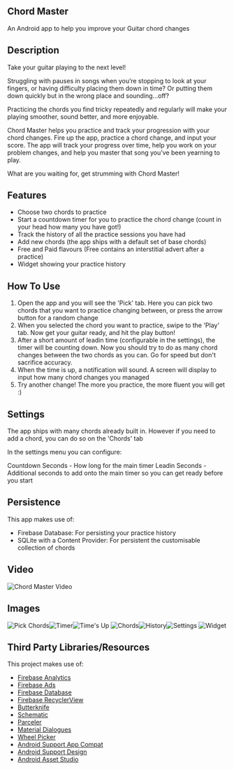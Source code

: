 ## Chord Master
An Android app to help you improve your Guitar chord changes

## Description
Take your guitar playing to the next level!

Struggling with pauses in songs when you’re stopping to look at your fingers, or having difficulty placing them down in time? Or putting them down quickly but in the wrong place and sounding...off?

Practicing the chords you find tricky repeatedly and regularly will make your playing smoother, sound better, and more enjoyable.

Chord Master helps you practice and track your progression with your chord changes. Fire up the app, practice a chord change, and input your score. The app will track your progress over time, help you work on your problem changes, and help you master that song you’ve been yearning to play.

What are you waiting for, get strumming with Chord Master!

## Features

* Choose two chords to practice
* Start a countdown timer for you to practice the chord change (count in your head how many you have got!)
* Track the history of all the practice sessions you have had
* Add new chords (the app ships with a default set of base chords)
* Free and Paid flavours (Free contains an interstitial advert after a practice)
* Widget showing your practice history

## How To Use

1. Open the app and you will see the 'Pick' tab. Here you can pick two chords that you want to practice changing between, or press the arrow button for a random change
1. When you selected the chord you want to practice, swipe to the 'Play' tab. Now get your guitar ready, and hit the play button!
1. After a short amount of leadin time (configurable in the settings), the timer will be counting down. Now you should try to do as many chord changes between the two
chords as you can. Go for speed but don't sacrifice accuracy.
1. When the time is up, a notification will sound. A screen will display to input how many chord changes you managed
1. Try another change! The more you practice, the more fluent you will get :)

## Settings
The app ships with many chords already built in. However if you need to add a chord, you can do so on the 'Chords' tab

In the settings menu you can configure:

Countdown Seconds - How long for the main timer
Leadin Seconds - Additional seconds to add onto the main timer so you can get ready before you start

## Persistence
This app makes use of:

* Firebase Database: For persisting your practice history
* SQLite with a Content Provider: For persistent the customisable collection of chords

## Video

![Chord Master Video](../master/promo/promo.gif)

## Images

![Pick Chords](../master/promo/pick.png)![Timer](../master/promo/timer.png)![Time's Up](../master/promo/timesup.png)
![Chords](../master/promo/chords.png)![History](../master/promo/history.png)![Settings](../master/promo/settings.png)
![Widget](../master/promo/widget.png)

## Third Party Libraries/Resources

This project makes use of:

* [Firebase Analytics](https://firebase.google.com/docs/analytics/)
* [Firebase Ads](https://firebase.google.com/docs/admob/)
* [Firebase Database](https://firebase.google.com/docs/database/)
* [Firebase RecyclerView](https://github.com/mmazzarolo/firebase-recyclerview)
* [Butterknife ](http://jakewharton.github.io/butterknife/)
* [Schematic](https://github.com/SimonVT/schematic)
* [Parceler](https://github.com/johncarl81/parceler)
* [Material Dialogues](https://github.com/afollestad/material-dialogs)
* [Wheel Picker](https://github.com/AigeStudio/WheelPicker)
* [Android Support App Compat](https://developer.android.com/topic/libraries/support-library/features.html)
* [Android Support Design](https://developer.android.com/topic/libraries/support-library/features.html)
* [Android Asset Studio](https://romannurik.github.io/AndroidAssetStudio/index.html)


